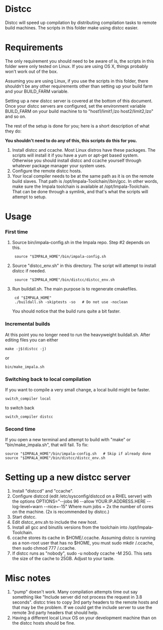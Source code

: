 # Distcc
Distcc will speed up compilation by distributing compilation tasks to remote build
machines. The scripts in this folder make using distcc easier.

# Requirements

The only requirement you should need to be aware of is, the scripts in this folder were
only tested on Linux. If you are using OS X, things probably won't work out of the box.

Assuming you are using Linux, if you use the scripts in this folder, there shouldn't be
any other requirements other than setting up your build farm and your BUILD_FARM variable.

Setting up a new distcc server is covered at the bottom of this document. Once your distcc
servers are configured, set the environment variable BUILD_FARM on your build machine to
to "host1/limit1,lzo host2/limit2,lzo" and so on.

The rest of the setup is done for you; here is a short description of what they do:

**You shouldn't need to do any of this, this scripts do this for you.**

1. Install distcc and ccache. Most Linux distros have these packages. The scripts will
   install it if you have a yum or apt-get based system. Otherwise you should install
   distcc and ccache yourself through whatever package manager your system uses.
1. Configure the remote distcc hosts.
1. Your local compiler needs to be at the same path as it is on the remote build slaves.
   That path is /opt/Impala-Toolchain/<gcc-version-folder>/bin/gcc. In other words, make
   sure the Impala toolchain is available at /opt/Impala-Toolchain. That can be done
   through a symlink, and that's what the scripts will attempt to setup.

# Usage

### First time
1. Source bin/impala-config.sh in the Impala repo. Step #2 depends on this.

        source "$IMPALA_HOME"/bin/impala-config.sh

1. Source "distcc_env.sh" in this directory. The script will attempt to install distcc
   if needed.

        source "$IMPALA_HOME"/bin/distcc/distcc_env.sh

1. Run buildall.sh. The main purpose is to regenerate cmakefiles.

        cd "$IMPALA_HOME"
        ./buildall.sh -skiptests -so   # Do not use -noclean

   You should notice that the build runs quite a bit faster.

### Incremental builds
At this point you no longer need to run the heavyweight buildall.sh. After editing files
you can either
```
make -j$(distcc -j)
```
or
```
bin/make_impala.sh
```

### Switching back to local compilation
If you want to compile a very small change, a local build might be faster.
```
switch_compiler local
```
to switch back
```
switch_compiler distcc
```
### Second time
If you open a new terminal and attempt to build with "make" or "bin/make_impala.sh",
that will fail. To fix:
```
source "$IMPALA_HOME"/bin/impala-config.sh   # Skip if already done
source "$IMPALA_HOME"/bin/distcc/distcc_env.sh
```

# Setting up a new distcc server

1. Install "distccd" and "ccache".
1. Configure distccd (edit /etc/sysconfig/distccd on a RHEL server) with the options
   OPTIONS="--jobs 96 --allow YOUR.IP.ADDRESS.HERE --log-level=warn --nice=-15"
   Where num jobs = 2x the number of cores on the machine. (2x is recommended by distcc.)
1. Start distcc.
1. Edit distcc_env.sh to include the new host.
1. Install all gcc and binutils versions from the toolchain into /opt/Impala-Toolchain.
1. ccache stores its cache in $HOME/.ccache. Assuming distcc is running as a non-root user
   that has no $HOME, you must sudo mkdir /.ccache, then sudo chmod 777 /.ccache.
1. If distcc runs as "nobody", sudo -u nobody ccache -M 25G. This sets the size of the
   cache to 25GB. Adjust to your taste.

# Misc notes

1. "pump" doesn't work. Many compilation attempts time out say something like "Include
   server did not process the request in 3.8 seconds". distcc tries to copy 3rd party
   headers to the remote hosts and that may be the problem. If we could get the include
   server to use the remote 3rd party headers that should help.
1. Having a different local Linux OS on your development machine than on the distcc hosts
   should be fine.
